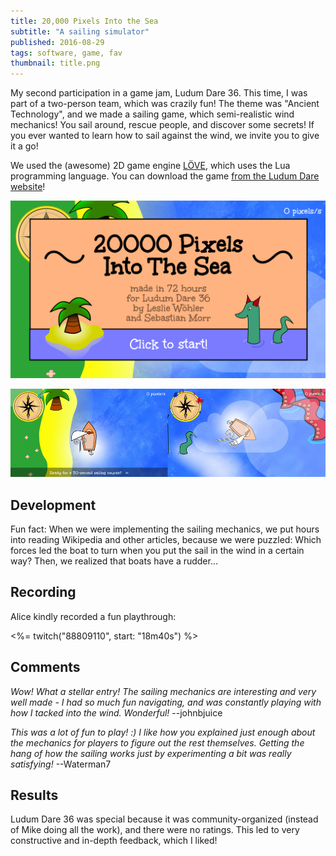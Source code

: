 ```yaml
---
title: 20,000 Pixels Into the Sea
subtitle: "A sailing simulator"
published: 2016-08-29
tags: software, game, fav
thumbnail: title.png
---
```


My second participation in a game jam, Ludum Dare 36. This time, I was part of a two-person team, which was crazily fun! The theme was "Ancient Technology", and we made a sailing game, which semi-realistic wind mechanics! You sail around, rescue people, and discover some secrets! If you ever wanted to learn how to sail against the wind, we invite you to give it a go!

We used the (awesome) 2D game engine [LÖVE](https://love2d.org/), which uses the Lua programming language. You can download the game [from the Ludum Dare website](http://ludumdare.com/compo/ludum-dare-36/?action=preview&uid=64665)!

[![Title of "20,000 Pixels Into The Sea"](title.png)](http://ludumdare.com/compo/ludum-dare-36/?action=preview&uid=64665)

[![Screenshot of "20,000 Pixels Into The Sea"](ingame.png)](http://ludumdare.com/compo/ludum-dare-36/?action=preview&uid=64665)

## Development

Fun fact: When we were implementing the sailing mechanics, we put hours into reading Wikipedia and other articles, because we were puzzled: Which forces led the boat to turn when you put the sail in the wind in a certain way? Then, we realized that boats have a rudder...

## Recording

Alice kindly recorded a fun playthrough:

<%= twitch("88809110", start: "18m40s") %>

## Comments

*Wow! What a stellar entry! The sailing mechanics are interesting and very well made - I had so much fun navigating, and was constantly playing with how I tacked into the wind. Wonderful!* --johnbjuice

*This was a lot of fun to play! :) 
I like how you explained just enough about the mechanics for players to figure out the rest themselves. Getting the hang of how the sailing works just by experimenting a bit was really satisfying!* --Waterman7

## Results

Ludum Dare 36 was special because it was community-organized (instead of Mike doing all the work), and there were no ratings. This led to very constructive and in-depth feedback, which I liked!
